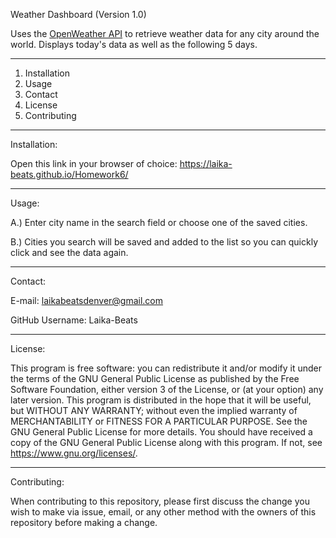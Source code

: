 Weather Dashboard (Version 1.0)

Uses the [OpenWeather API](https://openweathermap.org/api) to retrieve weather data for any city around the world. Displays today's data as well as the following 5 days.

***************

1. Installation
2. Usage
3. Contact
4. License
5. Contributing


***************

Installation:

Open this link in your browser of choice: https://laika-beats.github.io/Homework6/

***************

Usage:

A.) Enter city name in the search field or choose one of the saved cities. 

B.) Cities you search will be saved and added to the list so you can quickly click and see the data again.

***************

Contact:

E-mail: laikabeatsdenver@gmail.com

GitHub Username: Laika-Beats

***************

License:

This program is free software: you can redistribute it and/or modify it under the terms of the GNU General Public License as published by the Free Software Foundation, either version 3 of the License, or (at your option) any later version.
This program is distributed in the hope that it will be useful, but WITHOUT ANY WARRANTY; without even the implied warranty of MERCHANTABILITY or FITNESS FOR A PARTICULAR PURPOSE.  See the GNU General Public License for more details. You should have received a copy of the GNU General Public License along with this program.  If not, see <https://www.gnu.org/licenses/>.

***************

Contributing:

When contributing to this repository, please first discuss the change you wish to make via issue, email, or any other method with the owners of this repository before making a change.